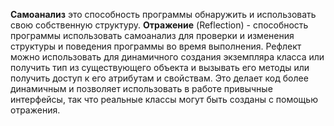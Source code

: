 <!--
title: Reflection
date: 2015/08/12
id: e654f84a-6e6e-40f6-bb01-086565c3d5b8
labels:
  - Dart
  - Reflection
-->

**Самоанализ** это способность программы обнаружить и использовать свою собственную структуру. **Отражение** (Reflection) - способность программы использовать самоанализ для проверки и изменения структуры и поведения программы во время выполнения. Рефлект можно использовать для динамичного создания экземпляра класса или получить тип из существующего объекта и вызывать его методы или получить доступ к его атрибутам и свойствам. Это делает код более динамичным и позволяет использовать в работе привычные интерфейсы, так что реальные классы могут быть созданы с помощью отражения.

